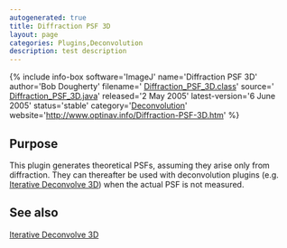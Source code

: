 ```yaml
---
autogenerated: true
title: Diffraction PSF 3D
layout: page
categories: Plugins,Deconvolution
description: test description
---
```


{% include info-box software='ImageJ' name='Diffraction PSF 3D' author='Bob Dougherty' filename=' [Diffraction\_PSF\_3D.class](http://www.optinav.info/download/Diffraction_PSF_3D.class)' source=' [Diffraction\_PSF\_3D.java](http://www.optinav.info/download/Diffraction_PSF_3D.java)' released='2 May 2005' latest-version='6 June 2005' status='stable' category='[Deconvolution](Category_Deconvolution)' website='http://www.optinav.info/Diffraction-PSF-3D.htm' %}

Purpose
-------

This plugin generates theoretical PSFs, assuming they arise only from diffraction. They can thereafter be used with deconvolution plugins (e.g. [Iterative Deconvolve 3D](/plugins/iterative-deconvolve-3d)) when the actual PSF is not measured.

See also
--------

[Iterative Deconvolve 3D](/plugins/iterative-deconvolve-3d)

 
